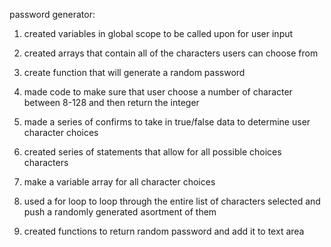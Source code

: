 password generator:

1) created variables in global scope to be called upon for user input

2) created arrays that contain all of the characters users can choose from

3) create function that will generate a random password

4) made code to make sure that user choose a number of character between 8-128 and then return the integer

5) made a series of confirms to take in true/false data to determine user character choices

6) created series of statements that allow for all possible choices characters

7) make a variable array for all character choices

8) used a for loop to loop through the entire list of characters selected and push a randomly generated asortment of them

9) created functions to return random password and add it to text area